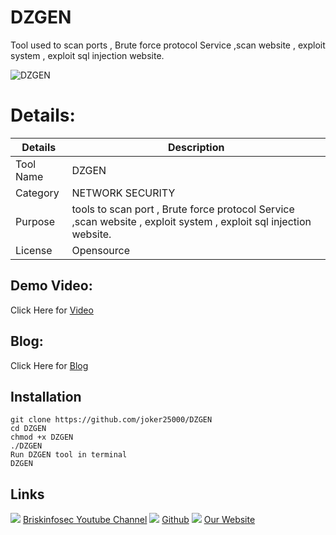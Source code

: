 DZGEN
============

Tool used to scan ports , Brute force protocol Service ,scan website , exploit system , exploit sql injection website.

![DZGEN](https://www.briskinfosec.com//assets/tooloftheday/TOD_244.png)

Details:
============
|  Details | Description   |
| ------------ | ------------ |
|  Tool Name |  DZGEN |
|  Category | NETWORK SECURITY |
|  Purpose | tools to scan port , Brute force protocol Service ,scan website , exploit system , exploit sql injection website.  |
|  License |  Opensource |

Demo Video:
-----------------
Click Here for [Video](https://youtu.be/Oy04TpUZfjc "Video")

Blog: 
--------------
Click Here for [Blog](https://www.briskinfosec.com/tooloftheday/toolofthedaydetail/DZGEN "Blog")

Installation
----------------
    git clone https://github.com/joker25000/DZGEN
    cd DZGEN
    chmod +x DZGEN
    ./DZGEN
    Run DZGEN tool in terminal
    DZGEN
    
Links
----------------
![ ](https://img.icons8.com/color/15/000000/youtube-play.png) [Briskinfosec Youtube Channel](https://www.youtube.com/channel/UCcPmqqYETcO_7-6p_uUsF1w "Briskinfosec Youtube Channel")
 ![ ](https://img.icons8.com/glyph-neue/15/000000/github.png) [Github](https://github.com/briskinfosec "Github") 
 ![ ](https://img.icons8.com/ios/15/000000/internet--v2.png) [Our Website](https://www.briskinfosec.com/ "Our Website")
